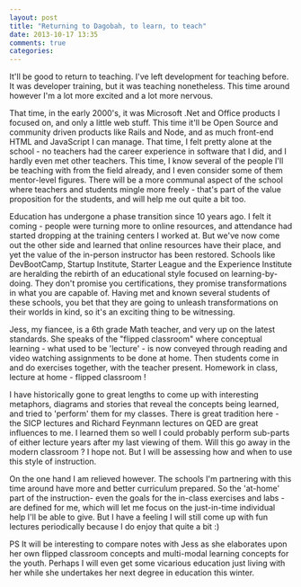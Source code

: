 ```yaml
---
layout: post
title: "Returning to Dagobah, to learn, to teach"
date: 2013-10-17 13:35
comments: true
categories: 
---
```

It'll be good to return to teaching. I've left development for teaching before. It was developer training, but it was teaching nonetheless. This time around however I'm a lot more excited and a lot more nervous.

That time, in the early 2000's, it was Microsoft .Net and Office products I focused on, and only a little web stuff. This time it'll be Open Source and community driven products like Rails and Node, and as much front-end HTML and JavaScript I can manage. That time, I felt pretty alone at the school - no teachers had the career experience in software that I did, and I hardly even met other teachers. This time, I know several of the people I'll be teaching with from the field already, and I even consider some of them mentor-level figures. There will be a more communal aspect of the school where teachers and students mingle more freely - that's part of the value proposition for the students, and will help me out quite a bit too.

Education has undergone a phase transition since 10 years ago. I felt it coming - people were turning more to online resources, and attendance had started dropping at the training centers I worked at. But we've now come out the other side and learned that online resources have their place, and yet the value of the in-person instructor has been restored. Schools like DevBootCamp, Startup Institute, Starter League and the Experience Institute are heralding the rebirth of an educational style focused on learning-by-doing. They don't promise you certifications, they promise transformations in what you are capable of. Having met and known several students of these schools, you bet that they are going to unleash transformations on their worlds in kind, so it's an exciting thing to be witnessing.

Jess, my fiancee, is a 6th grade Math teacher, and very up on the latest standards. She speaks of the "flipped classroom" where conceptual learning - what used to be 'lecture' - is now conveyed through reading and video watching assignments to be done at home. Then students come in and do exercises together, with the teacher present. Homework in class, lecture at home - flipped classroom ! 

I have historically gone to great lengths to come up with interesting metaphors, diagrams and stories that reveal the concepts being learned, and tried to 'perform' them for my classes. There is great tradition here - the SICP lectures and Richard Feynmann lectures on QED are great influences to me. I learned them so well I could probably perform sub-parts of either lecture years after my last viewing of them. Will this go away in the modern classroom ? I hope not. But I will be assessing how and when to use this style of instruction. 

On the one hand I am relieved however. The schools I'm partnering with this time around have more and better curriculum prepared. So the 'at-home' part of the instruction- even the goals for the in-class exercises and labs - are defined for me, which will let me focus on the just-in-time individual help I'll be able to give. But I have a feeling I will still come up with fun lectures periodically because I do enjoy that quite a bit :)

PS It will be interesting to compare notes with Jess as she elaborates upon her own flipped classroom concepts and multi-modal learning concepts for the youth. Perhaps I will even get some vicarious education just living with her while she undertakes her next degree in education this winter.





